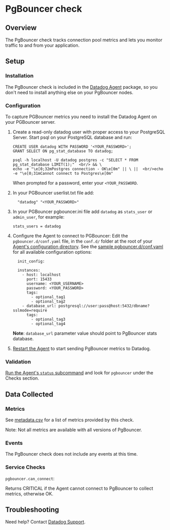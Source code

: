 # PgBouncer check

## Overview

The PgBouncer check tracks connection pool metrics and lets you monitor traffic to and from your application.

## Setup
### Installation

The PgBouncer check is included in the [Datadog Agent][1] package, so you don't need to install anything else on your PgBouncer nodes.

### Configuration

To capture PGBouncer metrics you need to install the Datadog Agent on your PGBouncer server.

1. Create a read-only datadog user with proper access to your PostgreSQL Server. Start psql on your PostgreSQL database and run:

    ```
    CREATE USER datadog WITH PASSWORD '<YOUR_PASSWORD>';
    GRANT SELECT ON pg_stat_database TO datadog;

    psql -h localhost -U datadog postgres -c "SELECT * FROM pg_stat_database LIMIT(1);"  <br/> && \
    echo -e "\e[0;32mPostgres connection - OK\e[0m" || \ ||  <br/>echo -e "\e[0;31mCannot connect to Postgres\e[0m"
    ```

    When prompted for a password, enter your `<YOUR_PASSWORD`.

2. In your PGBouncer userlist.txt file add:
  
    ```
      "datadog" "<YOUR_PASSWORD>"
    ```

3. In your PGBouncer pgbouncer.ini file add `datadog` as `stats_user`​ or `admin_user`, for example:

    ```
    stats_users = datadog
    ```

4. Configure the Agent to connect to PGBouncer: 
  Edit the `pgbouncer.d/conf.yaml` file, in the `conf.d/` folder at the root of your [Agent's configuration directory][7]. 
  See the [sample pgbouncer.d/conf.yaml][2] for all available configuration options:

    ```
      init_config:

      instances:
        - host: localhost
          port: 15433
          username: <YOUR_USERNAME>
          password: <YOUR_PASSWORD>
          tags:
            - optional_tag1
            - optional_tag2
        - database_url: postgresql://user:pass@host:5432/dbname?sslmode=require
          tags:
            - optional_tag3
            - optional_tag4  
    ```

    **Note**: `database_url` parameter value should point to PgBouncer stats database.

5. [Restart the Agent][3] to start sending PgBouncer metrics to Datadog.

### Validation

[Run the Agent's `status` subcommand][4] and look for `pgbouncer` under the Checks section.

## Data Collected
### Metrics

See [metadata.csv][5] for a list of metrics provided by this check.

Note: Not all metrics are available with all versions of PgBouncer.

### Events
The PgBouncer check does not include any events at this time.

### Service Checks

`pgbouncer.can_connect`:

Returns CRITICAL if the Agent cannot connect to PgBouncer to collect metrics, otherwise OK.

## Troubleshooting
Need help? Contact [Datadog Support][6].

[1]: https://app.datadoghq.com/account/settings#agent
[2]: https://github.com/DataDog/integrations-core/blob/master/pgbouncer/datadog_checks/pgbouncer/data/conf.yaml.example
[3]: https://docs.datadoghq.com/agent/faq/agent-commands/#start-stop-restart-the-agent
[4]: https://docs.datadoghq.com/agent/faq/agent-commands/#agent-status-and-information
[5]: https://github.com/DataDog/integrations-core/blob/master/pgbouncer/metadata.csv
[6]: https://docs.datadoghq.com/help/
[7]: https://docs.datadoghq.com/agent/faq/agent-configuration-files/#agent-configuration-directory
